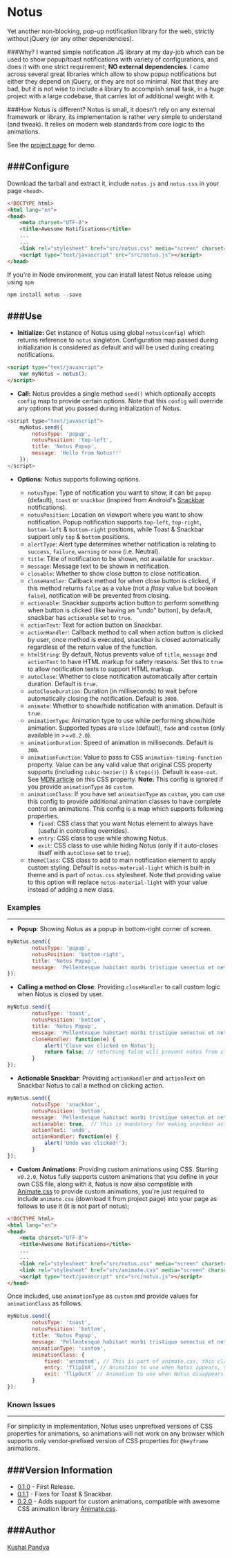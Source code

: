 Notus
======================

Yet another non-blocking, pop-up notification library for the web, strictly without jQuery (or any other dependencies).

###Why?
I wanted simple notification JS library at my day-job which can be used to show popup/toast notifications with variety of configurations, and does it with one strict requirement; **NO external dependencies**. I came across several great libraries which allow to show popup notifications but either they depend on jQuery, or they are not so minimal. Not that they are bad, but it is not wise to include a library to accomplish small task, in a huge project with a large codebase, that carries lot of additional weight with it.

###How Notus is different?
Notus is small, it doesn't rely on any external framework or library, its implementation is rather very simple to understand (and tweak). It relies on modern web standards from core logic to the animations.

See the [project page](https://doublslash.com/notus/) for demo.

###Configure
---
Download the tarball and extract it, include `notus.js` and `notus.css` in your page `<head>`.
```html
<!DOCTYPE html>
<html lang="en">
<head>
    <meta charset="UTF-8">
	<title>Awesome Notifications</title>
	...
	...
	<link rel="stylesheet" href="src/notus.css" media="screen" charset="utf-8">
	<script type="text/javascript" src="src/notus.js"></script>
</head>
```

If you're in Node environment, you can install latest Notus release using using `npm`
```javascript
npm install notus --save
```


###Use
---

- **Initialize:**
Get instance of Notus using global `notus(config)` which returns reference to `notus` singleton. Configuration map passed during initialization is considered as default and will be used during creating notifications.

```html
<script type="text/javascript">
	var myNotus = notus();
</script>
```

- **Call:**
Notus provides a single method `send()` which optionally accepts `config` map to provide certain options. Note that this `config` will override any options that you passed during initialization of Notus.

```javascript
<script type="text/javascript">
	myNotus.send({
        notusType: 'popup',
        notusPosition: 'top-left',
        title: 'Notus Popup',
        message: 'Hello from Notus!!'
	});
</script>
```
 - **Options:**
Notus supports following options.

	 - `notusType`: Type of notification you want to show, it can be `popup` (default), `toast` or `snackbar` (inspired from Android's [Snackbar](http://www.getmdl.io/components/index.html#snackbar-section) notifications).
	 - `notusPosition`: Location on viewport where you want to show notification. Popup notification supports `top-left`, `top-right`, `bottom-left` & `bottom-right` positions, while Toast & Snackbar support only `top` & `bottom` positions.
	 - `alertType`: Alert type determines whether notification is relating to `success`, `failure`, `warning` or `none` (i.e. Neutral).
	 - `title`: Title of notification to be shown, not available for `snackbar`.
	 - `message`: Message text to be shown in notification.
	 - `closable`: Whether to show close button to close notification.
	 - `closeHandler`: Callback method for when close button is clicked, if this method returns `false` as a value (not a _flasy_ value but boolean `false`), notification will be prevented from closing.
	 - `actionable`: Snackbar supports action button to perform something when button is clicked (like having an "undo" button), by default, snackbar has `actionable` set to `true`.
	 - `actionText`: Text for action button on Snackbar.
	 - `actionHandler`: Callback method to call when action button is clicked by user, once method is executed, snackbar is closed automatically regardless of the return value of the function.
	 - `htmlString`:  By default, Notus prevents value of `title`, `message` and `actionText` to have  HTML markup for safety reasons. Set this to `true` to allow notification texts to support HTML markup.
	 - `autoClose`: Whether to close notification automatically after certain duration. Default is `true`.
	 - `autoCloseDuration`: Duration (in milliseconds) to wait before automatically closing the notification. Default is `3000`.
	 - `animate`: Whether to show/hide notification with animation. Default is `true`.
	 - `animationType`: Animation type to use while performing show/hide animation. Supported types are `slide` (default), `fade` and `custom` (only available in >=`v0.2.0`).
	 - `animationDuration`: Speed of animation in milliseconds. Default is `300`.
	 - `animationFunction`: Value to pass to CSS `animation-timing-function` property. Value can be any valid value that original CSS property supports (including `cubic-bezier()` & `steps()`). Default is `ease-out`. See [MDN article](https://developer.mozilla.org/en/docs/Web/CSS/animation-timing-function) on this CSS property. **Note:** This config is ignored if you provide `animationType` as `custom`.
	 - `animationClass`: If you have set `animationType` as `custom`, you can use this config to provide additional animation classes to have complete control on animations. This config is a map which supports following properties.
		 - `fixed`: CSS class that you want Notus element to always have (useful in controlling overrides).
		 - `entry`: CSS class to use while showing Notus.
		 - `exit`: CSS class to use while hiding Notus (only if it auto-closes itself with `autoClose` set to `true`).
	 - `themeClass`: CSS class to add to main notification element to apply custom styling. Default is `notus-material-light` which is built-in theme and is part of `notus.css` stylesheet. Note that providing value to this option will replace `notus-material-light` with your value instead of adding a new class.

### Examples
---
- **Popup**: Showing Notus as a popup in bottom-right corner of screen.
```javascript
myNotus.send({
        notusType: 'popup',
        notusPosition: 'bottom-right',
        title: 'Notus Popup',
        message: 'Pellentesque habitant morbi tristique senectus et netus et malesuada fames ac turpis egestas!!'
});
```
- **Calling a method on Close**: Providing `closeHandler` to call custom logic when Notus is closed by user.
```javascript
myNotus.send({
        notusType: 'toast',
        notusPosition: 'bottom',
        title: 'Notus Popup',
        message: 'Pellentesque habitant morbi tristique senectus et netus et malesuada fames ac turpis egestas!!',
        closeHandler: function(e) {
	        alert('Close was clicked on Notus');
	        return false; // returning false will prevent notus from closing.
        }
});
```
- **Actionable Snackbar**: Providing `actionHandler` and `actionText` on Snackbar Notus to call a method on clicking action.
```javascript
myNotus.send({
        notusType: 'snackbar',
        notusPosition: 'bottom',
        message: 'Pellentesque habitant morbi tristique senectus et netus et malesuada fames ac turpis egestas!!',
        actionable: true,  // this is mandatory for making snackbar actionable.
        actionText: 'undo',
        actionHandler: function(e) {
	        alert('Undo was clicked!');
        }
});
```
- **Custom Animations**: Providing custom animations using CSS. Starting `v0.2.0`, Notus fully supports custom animations that you define in your own CSS file, along with it, Notus is now also compatible with  [Animate.css](https://github.com/daneden/animate.css) to provide custom animations, you're just required to include `animate.css` (download it from project page) into your page as follows to use it (it is not part of notus);
```html
<!DOCTYPE html>
<html lang="en">
<head>
    <meta charset="UTF-8">
	<title>Awesome Notifications</title>
	...
	...
	<link rel="stylesheet" href="src/notus.css" media="screen" charset="utf-8">
	<link rel="stylesheet" href="src/animate.css" media="screen" charset="utf-8">
	<script type="text/javascript" src="src/notus.js"></script>
</head>
```
Once included, use `animationType` as `custom` and provide values for `animationClass` as follows.
```javascript
myNotus.send({
        notusType: 'toast',
        notusPosition: 'bottom',
        title: 'Notus Popup',
        message: 'Pellentesque habitant morbi tristique senectus et netus et malesuada fames ac turpis egestas!!',
        animationType: 'custom',
        animationClass: {
            fixed: 'animated', // This is part of animate.css, this class should always be present in element which will animate.
            entry: 'flipInX', // Animation to use when Notus appears, see https://daneden.github.io/animate.css/ for more supported animations
            exit: 'flipOutX' // Animation to use when Notus disappears (i.e. auto-closes), see https://daneden.github.io/animate.css/ for more supported animations
        }
});
```

### Known Issues
---

 For simplicity in implementation, Notus uses unprefixed versions of CSS properties for animations, so animations will not work on any browser which supports only vendor-prefixed version of CSS properties for `@keyframe` animations.

###Version Information
---
* [0.1.0](https://github.com/kushalpandya/notus/releases/tag/v0.1.0) - First Release.
* [0.1.1](https://github.com/kushalpandya/notus/releases/tag/v0.1.1) - Fixes for Toast & Snackbar.
* [0.2.0](https://github.com/kushalpandya/notus/releases/tag/v0.2.0) - Adds support for custom animations, compatible with awesome CSS animation library [Animate.css](https://github.com/daneden/animate.css).

###Author
---
[Kushal Pandya](https://doublslash.com)
